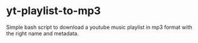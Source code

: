 # yt-playlist-to-mp3
Simple bash script to download a youtube music playlist in mp3 format with the right name and metadata. 
